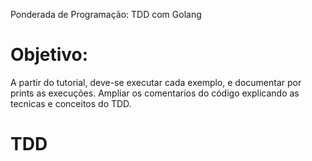Ponderada de Programação: TDD com Golang

# Objetivo:
A partir do tutorial, deve-se executar cada exemplo, e documentar por prints as execuções. Ampliar os comentarios do código explicando as tecnicas e conceitos do TDD.

# TDD 

# 